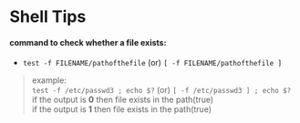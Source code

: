 # **Shell Tips**

#### command to check whether a file exists: <br />

* `test -f FILENAME/pathofthefile` (or)  `[ -f FILENAME/pathofthefile ]`

>example:                 <br />
 `test -f /etc/passwd3 ; echo $?`   (or) `[ -f /etc/passwd3 ] ; echo $?`    <br />
if the output is **0** then file exists in the path(true) <br />
if the output is **1** then file exists in the path(true)
